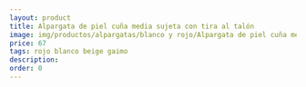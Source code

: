 ```yaml
---
layout: product
title: Alpargata de piel cuña media sujeta con tira al talón 
image: img/productos/alpargatas/blanco y rojo/Alpargata de piel cuña media sujeta con tira al talón =67 =rojo blanco beige gaimo.webp
price: 67 
tags: rojo blanco beige gaimo
description: 
order: 0
---
```

